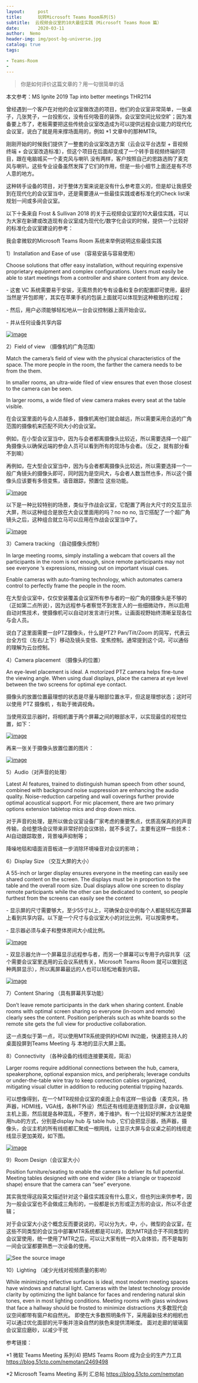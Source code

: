 ```yaml
---
layout:     post
title:      玩转Microsoft Teams Room系列(5)
subtitle:  云视频会议室的10大最佳实践（Microsoft Teams Room 篇）
date:       2020-03-11
author:  Nemo
header-img: img/post-bg-universe.jpg
catalog: true
tags:

- Teams-Room
- 
---
```


> 你是如何评价这篇文章的？用一句很简单的话

本文参考：MS Ignite 2019 Tap into better meetings THR2114



曾经遇到一个客户在对他的会议室做改造的项目，他们的会议室非常简单，一张桌子，几张凳子，一台投影仪，没有任何吸音的装饰，会议室空间比较空旷；因为准备要上市了，老板需要把这些传统会议室改造成为可以提供远程会议能力的现代化会议室，说白了就是用来撑场面用的，例如 *1 文章中的那种MTR。

刚刚开始的时候我们提供了一整套的会议室改造方案（云会议平台选型 + 音视频终端 + 会议室改造标准），但这个项目在后面却变成了一个转手音视频终端的项目，跟在电脑城买一个麦克风与喇叭 没有两样，客户按照自己的思路选购了麦克风与喇叭，这些专业设备虽然发挥了它们的作用，但是一些小细节上面还是有不尽人意的地方。



这种转手设备的项目，对于整体方案来说是没有什么参考意义的，但是却让我感受到在现代化的会议室当中，还是需要遵从一些最佳实践或者标准化的Check list来规划一间或多间会议室。

以下十条来自 Frost & Sullivan 2018 的关于云视频会议室的10大最佳实践，可以为大家在新建或改造现有会议室成为现代化/数字化会议的时候，提供一个比较好的标准化会议室建设的参考：



我会拿微软的Microsoft Teams Room 系统来举例说明这些最佳实践

1）Installation and Ease of use （容易安装与容易使用）

Choose solutions that offer easy installation, without requiring expensive proprietary equipment and complex configurations. Users must easily be able to start meetings from a controller and share content from any device.

\- 这套 VC 系统需要易于安装，无需昂贵的专有设备和复杂的配置即可使用，最好当然是‘开包即用’，其实在苹果手机的包装上面就可以体现到这种极致的过程；

\- 然后，用户必须能够轻松地从一台会议控制器上面开始会议。

\- 并从任何设备共享内容

[![image](file:///C:/Users/Nemo/AppData/Local/Temp/OpenLiveWriter224483931/supfilesB84B61/image6_thumb14.png)](file:///C:/Users/Nemo/AppData/Local/Temp/OpenLiveWriter224483931/supfilesB84B61/image615.png)



2）Field of view （摄像机的广角范围）

Match the camera’s field of view with the physical characteristics of the space. The more people in the room, the farther the camera needs to be from the them.

In smaller rooms, an ultra-wide filed of view ensures that even those closest to the camera can be seen.

In larger rooms, a wide filed of view camera makes every seat at the table visible.

在会议室里面的与会人员越多，摄像机离他们就会越远，所以需要采用合适的广角范围的摄像机来匹配不同大小的会议室。

例如，在小型会议室当中，因为与会者都离摄像头比较近，所以需要选择一个超广角摄像头以确保远端的参会人员可以看到所有的现场与会者。（反之，就有部分看不到嘛）

再例如，在大型会议室当中，因为与会者都离摄像头比较远，所以需要选择一个一般广角镜头的摄像头即可，同时因为是空间大，与会者人数当然也多，所以这个摄像头应该要有多倍变焦，语音跟踪，预置位 这些功能。



[![image](file:///C:/Users/Nemo/AppData/Local/Temp/OpenLiveWriter224483931/supfilesB84B61/image11_thumb4.png)](file:///C:/Users/Nemo/AppData/Local/Temp/OpenLiveWriter224483931/supfilesB84B61/image115.png)





以下是一种比较特别的场景，类似于作战会议室，它配置了两台大尺寸的交互显示大屏，所以这种组合是放在大会议里面用的吗？no no no, 当它搭配了一个超广角镜头之后，这种组合就立马可以应用在作战会议室当中了。

[![image](file:///C:/Users/Nemo/AppData/Local/Temp/OpenLiveWriter224483931/supfilesB84B61/image20_thumb4.png)](file:///C:/Users/Nemo/AppData/Local/Temp/OpenLiveWriter224483931/supfilesB84B61/image205.png)



3）Camera tracking （自动摄像头控制）

In large meeting rooms, simply installing a webcam that covers all the participants in the room is not enough, since remote participants may not see everyone ‘s expressions, missing out on important visual cues.

Enable cameras with auto-framing technology, which automates camera control to perfectly frame the people in the room.

在大型会议室中，仅仅安装覆盖会议室所有参与者的一般广角的摄像头是不够的（正如第二点所说），因为远程参与者察觉不到发言人的一些细微动作，所以启用自动对焦技术，使摄像机可以自动对发言进行对焦，让画面视野始终清晰呈现各位与会人员。



说白了这里面需要一台PTZ摄像头，什么是PTZ? Pan/Tilt/Zoom 的简写，代表云台全方位（左右/上下）移动及镜头变倍、变焦控制。通常提到这个词，可以通俗的理解为云台控制。



4）Camera placement （摄像头的位置）

An eye-level placement is ideal. A motorized PTZ camera helps fine-tune the viewing angle. When using dual displays, place the camera at eye level between the two screens for optimal eye contact.

摄像头的放置位置最理想的状态是尽量与眼部位置水平，但这是理想状态；这时可以使用 PTZ 摄像机 ，有助于微调视角。

当使用双显示器时，将相机置于两个屏幕之间的眼部水平，以实现最佳的视觉位置，如下：



[![image](file:///C:/Users/Nemo/AppData/Local/Temp/OpenLiveWriter224483931/supfilesB84B61/image25_thumb4.png)](file:///C:/Users/Nemo/AppData/Local/Temp/OpenLiveWriter224483931/supfilesB84B61/image255.png)



再来一张关于摄像头放置位置的图片：

[![image](file:///C:/Users/Nemo/AppData/Local/Temp/OpenLiveWriter224483931/supfilesB84B61/image30_thumb4.png)](file:///C:/Users/Nemo/AppData/Local/Temp/OpenLiveWriter224483931/supfilesB84B61/image305.png)



5）Audio（对声音的处理）

Latest AI features, trained to distinguish human speech from other sound, combined with background noise suppression are enhancing the audio quality. Noise-reduction carpeting and wall coverings further provide optimal acoustical support. For mic placement, there are two primary options extension tabletop mics and drop down mics.

对于声音的处理，是所以做会议室设备厂家考虑的重要焦点，优质高保真的的声音传输，会给整场会议带来非常好的会议体验，就不多说了。主要有这样一些技术：AI自动跟踪取景，背景噪声抑制等；



降噪地毯和墙面消音板进一步消除环境噪音对会议的影响；



6）Display Size （交互大屏的大小）

A 55-inch or larger display ensures everyone in the meeting can easily see shared content on the screen. The displays must be in proportion to the table and the overall room size. Dual displays allow one screen to display remote participants while the other can be dedicated to content, so people furthest from the screens can easily see the content



\- 显示屏的尺寸需要够大，至少55寸以上，可确保会议中的每个人都能轻松在屏幕上看到共享内容。以下是一个尺寸与会议室大小的对比比例，可以按需参考。

\- 显示器必须与桌子和整体房间大小成比例。

[![image](file:///C:/Users/Nemo/AppData/Local/Temp/OpenLiveWriter224483931/supfilesB84B61/image34_thumb4.png)](file:///C:/Users/Nemo/AppData/Local/Temp/OpenLiveWriter224483931/supfilesB84B61/image345.png)



\- 双显示器允许一个屏幕显示远程参与者，而另一个屏幕可以专用于内容共享（这个需要会议室里选用的云会议系统有关，Microsoft Teams Room 就可以做到这种两屏显示），所以离屏幕最远的人也可以轻松地看到内容。



[![image](file:///C:/Users/Nemo/AppData/Local/Temp/OpenLiveWriter224483931/supfilesB84B61/image44_thumb4.png)](file:///C:/Users/Nemo/AppData/Local/Temp/OpenLiveWriter224483931/supfilesB84B61/image445.png)



7）Content Sharing （具有屏幕共享功能）

Don’t leave remote participants in the dark when sharing content. Enable rooms with optimal screen sharing so everyone (in-room and remote) clearly sees the content. Position peripherals such as white boards so the remote site gets the full view for productive collaboration.

这一点类似于第一点，可以使用MTR系统提供的HDMI IN功能，快速把主持人的桌面投屏到Teams Meeting 与 本地的显示大屏上面。



8）Connectivity （各种设备的线缆连接要美观，简洁）

Larger rooms require additional connections between the hub, camera, speakerphone, optional expansion mics, and peripherals; leverage conduits or under-the-table wire tray to keep connection cables organized, mitigating visual clutter in addition to reducing potential tripping hazards.

可以想像得到，在一个MTR视频会议室的桌面上会有这样一些设备（麦克风，扬声器，HDMI线，VGA线，各种IT外设）然后还有线缆是连接到显示屏，会议电脑主机上面，然后就是各种混乱，不整齐，难于维护。有一个比较好的解决方法是使用hub的方式，分别是display hub 与 table hub , 它们会把显示器，扬声器，摄像头，会议主机的所有线缆都汇聚成一根网线，让显示大屏与会议桌之前的线缆走线显示更加美观，如下图。

[![image](file:///C:/Users/Nemo/AppData/Local/Temp/OpenLiveWriter224483931/supfilesB84B61/image49_thumb4.png)](file:///C:/Users/Nemo/AppData/Local/Temp/OpenLiveWriter224483931/supfilesB84B61/image495.png)



9）Room Design（会议室大小）

Position furniture/seating to enable the camera to deliver its full potential. Meeting tables designed with one end wider (like a triangle or trapezoid shape) ensure that the camera can “see” everyone.

其实我觉得这段英文描述针对这个最佳实践没有什么意义，但也列出来供参考，因为一般会议室也不会做成三角形的，一般都是长方形或正方形的会议，所以不合逻辑；

对于会议室大小这个概念反而要说说的，可以分为大，中，小，微型的会议室，在这些不同类型的会议当中部署MTR系统都是可以的，因为MTR适合于不同类型的会议室使用，统一使用了MTR之后，可以让大家有统一的入会体验，而不是每到一间会议室都要熟悉一次设备的使用。



![See the source image](https://img-prod-cms-rt-microsoft-com.akamaized.net/cms/api/am/imageFileData/RE3l6Yy)



10）Lighting （减少光线对视频质量的影响）

While minimizing reflective surfaces is ideal, most modern meeting spaces have windows and natural light. Cameras with the latest technology provide clarity by optimizing the light balance for faces and rendering natural skin tones, even in most lighting conditions.  Meeting rooms with glass windows that face a hallway should be frosted to minimize distractions
大多数现代会议空间都带有窗户和自然光。 即使在大多数照明条件下，采用最新技术的相机也可以通过优化面部的光平衡并渲染自然的肤色来提供清晰度。 面对走廊的玻璃窗会议室应磨砂，以减少干扰



参考链接：

*1 微软 Teams Meeting 系列(4) 把MS Teams Room 成为企业的生产力工具 https://blog.51cto.com/nemotan/2469498

*2 Microsoft Teams Meeting 系列 汇总帖 https://blog.51cto.com/nemotan





